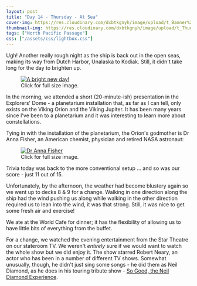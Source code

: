 ```yaml
---
layout: post
title: "Day 14 - Thursday - At Sea"
cover-img: https://res.cloudinary.com/dxbtkgnyh/image/upload/t_Banner%2016:9/v1683849795/2023-viking-north-pacific-passage/Screenshot_2023-05-12_010241_pcsd2a.png
thumbnail-img: https://res.cloudinary.com/dxbtkgnyh/image/upload/t_Thumbnail/v1683849795/2023-viking-north-pacific-passage/Screenshot_2023-05-12_010241_pcsd2a.png
tags: ["North Pacific Passage"]
css: ["/assets/css/lightbox.css"]
---
```


Ugh! Another really rough night as the ship is back out in the open seas, making its way from Dutch Harbor, Unalaska to Kodiak. Still, it didn't take long for the day to brighten up.

<figure>
<a href="https://res.cloudinary.com/dxbtkgnyh/image/upload/v1683846921/2023-viking-north-pacific-passage/PXL_20230511_180321782_y4klds.jpg" data-lightbox="view-1" data-title="A bright new day!">
<img src="https://res.cloudinary.com/dxbtkgnyh/image/upload/t_Thumbnail/v1683846921/2023-viking-north-pacific-passage/PXL_20230511_180321782_y4klds.jpg" alt="A bright new day!">
</a>
<figcaption>Click for full size image.</figcaption>
</figure>

In the morning, we attended a short (20-minute-ish) presentation in the Explorers' Dome - a planetarium installation that, as far as I can tell, only exists on the Viking Orion and the Viking Jupiter. It has been many years since I've been to a planetarium and it was interesting to learn more about constellations.

Tying in with the installation of the planetarium, the Orion's godmother is Dr Anna Fisher, an American chemist, physician and retired NASA astronaut:

<figure>
<a href="https://res.cloudinary.com/dxbtkgnyh/image/upload/v1683932590/2023-viking-north-pacific-passage/PXL_20230512_170118935_knf5m2.jpg" data-lightbox="view-2" data-title="Dr Anna Fisher">
<img src="https://res.cloudinary.com/dxbtkgnyh/image/upload/t_Thumbnail/v1683932590/2023-viking-north-pacific-passage/PXL_20230512_170118935_knf5m2.jpg" alt="Dr Anna Fisher">
</a>
<figcaption>Click for full size image.</figcaption>
</figure>

Trivia today was back to the more conventional setup ... and so was our score - just 11 out of 15.

Unfortunately, by the afternoon, the weather had become blustery again so we went up to decks 8 & 9 for a change. Walking in one direction along the ship had the wind pushing us along while walking in the other direction required us to lean into the wind, it was that strong. Still, it was nice to get some fresh air and exercise!

We ate at the World Cafe for dinner; it has the flexibility of allowing us to have little bits of everything from the buffet.

For a change, we watched the evening entertainment from the Star Theatre on our stateroom TV. We weren't *entirely* sure if we would want to watch the whole show but we did enjoy it. The show starred Robert Neary, an actor who has been in a number of different TV shows. Somewhat unusually, though, he didn't just sing some songs - he did them as Neil Diamond, as he does in his touring tribute show - [So Good, the Neil Diamond Experience](https://sogoodtheneildiamondexperience.com/).

<script src="/assets/js/lightbox-plus-jquery.js"></script>
